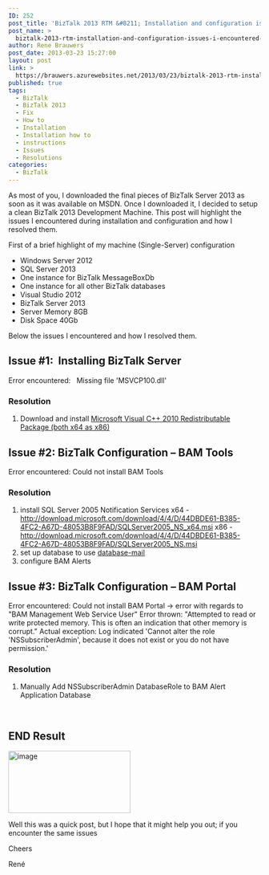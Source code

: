 ```yaml
---
ID: 252
post_title: 'BizTalk 2013 RTM &#8211; Installation and configuration issues I encountered and how to fix them'
post_name: >
  biztalk-2013-rtm-installation-and-configuration-issues-i-encountered-and-how-to-fix-them
author: Rene Brauwers
post_date: 2013-03-23 15:27:00
layout: post
link: >
  https://brauwers.azurewebsites.net/2013/03/23/biztalk-2013-rtm-installation-and-configuration-issues-i-encountered-and-how-to-fix-them/
published: true
tags:
  - BizTalk
  - BizTalk 2013
  - Fix
  - How to
  - Installation
  - Installation how to
  - instructions
  - Issues
  - Resolutions
categories:
  - BizTalk
---
```

As most of you, I downloaded the final pieces of BizTalk Server 2013 as soon as it was available on MSDN. Once I downloaded it, I decided to setup a clean BizTalk 2013 Development Machine. This post will highlight the issues I encountered during installation and configuration and how I resolved them.

First of a brief highlight of my machine (Single-Server) configuration
* Windows Server 2012
* SQL Server 2013
* One instance for BizTalk MessageBoxDb
* One instance for all other BizTalk databases
* Visual Studio 2012
* BizTalk Server 2013
* Server Memory 8GB
* Disk Space 40Gb

Below the issues I encountered and how I resolved them.
<h2>Issue #1:  Installing BizTalk Server</h2>
Error encountered:   Missing file 'MSVCP100.dll'
<h3>Resolution</h3>
<ol>
	<li><strong></strong>Download and install <a href="http://www.microsoft.com/en-us/download/details.aspx?id=5555">Microsoft Visual C++ 2010 Redistributable Package (both x64 as x86)</a> </li>
</ol>
<h2>Issue #2: BizTalk Configuration – BAM Tools</h2>
Error encountered: Could not install BAM Tools
<h3>Resolution</h3>
<ol>
	<li>install SQL Server 2005 Notification Services
x64 - <a href="http://download.microsoft.com/download/4/4/D/44DBDE61-B385-4FC2-A67D-48053B8F9FAD/SQLServer2005_NS_x64.msi">http://download.microsoft.com/download/4/4/D/44DBDE61-B385-4FC2-A67D-48053B8F9FAD/SQLServer2005_NS_x64.msi</a>
x86 - <a href="http://download.microsoft.com/download/4/4/D/44DBDE61-B385-4FC2-A67D-48053B8F9FAD/SQLServer2005_NS.msi">http://download.microsoft.com/download/4/4/D/44DBDE61-B385-4FC2-A67D-48053B8F9FAD/SQLServer2005_NS.msi</a></li>
	<li>set up database to use <a href="http://www.sqlservercentral.com/blogs/sqlservernotesfromthefield/2012/05/01/how-to-configure-database-mail">database-mail</a> </li>
	<li>configure BAM Alerts</li>
</ol>
<h2>Issue #3: BizTalk Configuration – BAM Portal</h2>
Error encountered: Could not install BAM Portal -&gt; error with regards to "BAM Management Web Service User"
Error thrown: "Attempted to read or write protected memory. This is often an indication that other memory is corrupt."
Actual exception: Log indicated 'Cannot alter the role 'NSSubscriberAdmin', because it does not exist or you do not have permission.'
<h3>Resolution</h3>
<ol>
	<li>Manually Add NSSubscriberAdmin DatabaseRole to BAM Alert Application Database</li>
</ol>
&nbsp;
<h2>END Result</h2>
<a href="https://brauwersnl.blob.core.windows.net/images/uploads/2013/03/image.png"><img style="background-image: none; padding-top: 0px; padding-left: 0px; margin: 0px; display: inline; padding-right: 0px; border: 0px;" title="image" alt="image" src="https://brauwersnl.blob.core.windows.net/images/uploads/2013/03/image_thumb.png" width="244" height="124" border="0" /></a>

Well this was a quick post, but I hope that it might help you out; if you encounter the same issues

Cheers

René